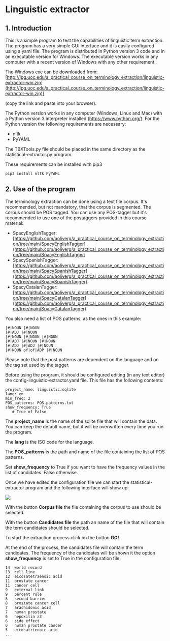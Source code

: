 
# Linguistic extractor

## 1. Introduction

This is a simple program to test the capabilities of linguistic term extraction. The program has a very simple GUI interface and it is easily configured using a yaml file. The program is distributed in Python version 3 code and in an executable version for Windows. The executable version works in any computer with a recent version of Windows with any other requirement. 

The Windows exe can be downloaded from: [http://lpg.uoc.edu/a_practical_course_on_terminology_extraction/linguistic-extractor-win.zip](http://lpg.uoc.edu/a_practical_course_on_terminology_extraction/linguistic-extractor-win.zip)]

(copy the link and paste into your browser).

The Python version works in any computer (Windows, Linux and Mac) with a Python version 3 interpreter installed (https://www.python.org/). For the Python version the following requirements are necessary:

* nltk
* PyYAML

The TBXTools.py file should be placed in the same directory as the statistical-extractor.py program.

These requirements can be installed with pip3

```pip3 install nltk PyYAML```

## 2. Use of the program

The terminology extraction can be done using a text file corpus. It's recommended, but not mandatory, that the corpus is segmented. The corpus should be POS tagged. You can use any POS-tagger but it's recommended to use one of the postaggers provided in this course material:

* SpacyEnglishTagger: [https://github.com/aoliverg/a_practical_course_on_terminology_extraction/tree/main/SpacyEnglishTagger](https://github.com/aoliverg/a_practical_course_on_terminology_extraction/tree/main/SpacyEnglishTagger]
* SpacySpanishTagger: [https://github.com/aoliverg/a_practical_course_on_terminology_extraction/tree/main/SpacySpanishTagger](https://github.com/aoliverg/a_practical_course_on_terminology_extraction/tree/main/SpacySpanishTagger)
* SpacyCatalanTagger: [https://github.com/aoliverg/a_practical_course_on_terminology_extraction/tree/main/SpacyCatalanTagger](https://github.com/aoliverg/a_practical_course_on_terminology_extraction/tree/main/SpacyCatalanTagger)

You also need a list of POS patterns, as the ones in this example:

```
|#|NOUN |#|NOUN
|#|ADJ |#|NOUN
|#|NOUN |#|NOUN |#|NOUN
|#|ADJ |#|NOUN |#|NOUN
|#|ADJ |#|ADJ |#|NOUN
|#|NOUN of|of|ADP |#|NOUN
```

Please note that the post patterns are dependent on the language and on the tag set used by the tagger.

Before using the program, it should be configured editing (in any text editor) the config-linguistic-extractor.yaml file. This file has the following contents:

```
project_name: linguistic.sqlite
lang: en
min_freq: 2
POS_patterns: POS-patterns.txt
show_frequency: True
   # True of False
```

The **project_name** is the name of the sqlite file that will contain the data. You can keep the default name, but it will be overwritten every time you run the program. 

The **lang** is the ISO code for the language. 

The **POS_patterns** is the path and name of the file containing the list of POS patterns.

Set **show_frequency** to True if you want to have the frequency values in the list of candidates. False otherwise.

Once we have edited the configuration file we can start the statistical-extractor program and the following interface will show up:

![](https://github.com/aoliverg/a_practical_course_on_terminology_extraction/blob/main/linguistic-extractor/linguistic-extractor.PNG)

With the button **Corpus file** the file containing the corpus to use should be selected.

With the button **Candidates file** the path an name of the file that will contain the term candidates should be selected.

To start the extraction process click on the button **GO!**

At the end of the process, the candidates file will contain the term candidates. The frequency of the candidates will be shown it the option **show_frequency** is set to True in the configuration file.

```
14	world record
13	cell line
12	eicosatetraenoic acid
11	prostate cancer
11	cancer cell
9	external link
9	percent rule
8	second barrier
8	prostate cancer cell
7	arachidonic acid
7	human prostate
6	hepoxilin a3
6	side effect
6	human prostate cancer
5	eicosatrienoic acid
...
```
